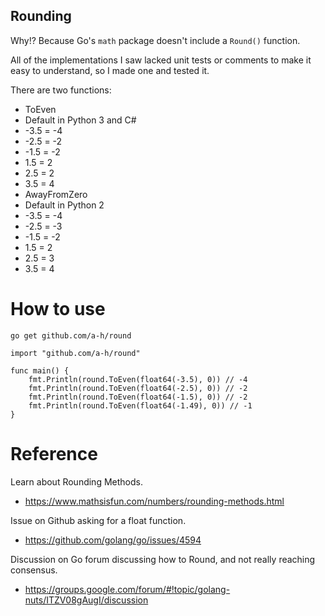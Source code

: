 ## Rounding

Why!? Because Go's `math` package doesn't include a `Round()` function.

All of the implementations I saw lacked unit tests or comments to make it easy to understand, so I made one and tested it.

There are two functions:

* ToEven
 * Default in Python 3 and C#
 * -3.5 = -4
 * -2.5 = -2
 * -1.5 = -2
 * 1.5 = 2
 * 2.5 = 2
 * 3.5 = 4
* AwayFromZero
 * Default in Python 2
 * -3.5 = -4
 * -2.5 = -3
 * -1.5 = -2
 * 1.5 = 2
 * 2.5 = 3
 * 3.5 = 4

# How to use

```
go get github.com/a-h/round
```

```
import "github.com/a-h/round"

func main() {
    fmt.Println(round.ToEven(float64(-3.5), 0)) // -4
    fmt.Println(round.ToEven(float64(-2.5), 0)) // -2
    fmt.Println(round.ToEven(float64(-1.5), 0)) // -2
    fmt.Println(round.ToEven(float64(-1.49), 0)) // -1
}
```

# Reference

Learn about Rounding Methods.
 * https://www.mathsisfun.com/numbers/rounding-methods.html

Issue on Github asking for a float function.
 * https://github.com/golang/go/issues/4594

Discussion on Go forum discussing how to Round, and not really reaching consensus.
 * https://groups.google.com/forum/#!topic/golang-nuts/ITZV08gAugI/discussion